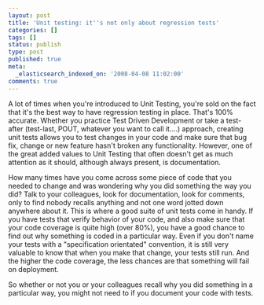 ```yaml
---
layout: post
title: 'Unit testing: it''s not only about regression tests'
categories: []
tags: []
status: publish
type: post
published: true
meta:
  _elasticsearch_indexed_on: '2008-04-08 11:02:00'
comments: true
---
```

<p>A lot of times when you&#039;re introduced to Unit Testing, you&#039;re sold on the fact that it&#039;s the best way to have regression testing in place. That&#039;s 100% accurate. Whether you practice Test Driven Development or take a test-after (test-last, POUT, whatever you want to call it....) approach, creating unit tests allows you to test changes in your code and make sure that bug fix, change or new feature hasn&#039;t broken any functionality. However, one of the great added values to Unit Testing that often doesn&#039;t get as much attention as it should, although always present, is documentation. </p>  <p>How many times have you come across some piece of code that you needed to change and was wondering why you did something the way you did? Talk to your colleagues, look for documentation, look for comments, only to find nobody recalls anything and not one word jotted down anywhere about it. This is where a good suite of unit tests come in handy. If you have tests that verify behavior of your code, and also make sure that your code coverage is quite high (over 80%), you have a good chance to find out why something is coded in a particular way. Even if you don&#039;t name your tests with a &quot;specification orientated&quot; convention, it is still very valuable to know that when you make that change, your tests still run. And the higher the code coverage, the less chances are that something will fail on deployment. </p>  <p>So whether or not you or your colleagues recall why you did something in a particular way, you might not need to if you document your code with tests.</p>
